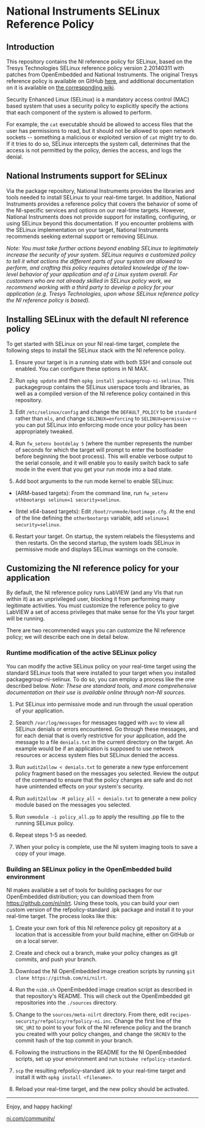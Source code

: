 National Instruments SELinux Reference Policy
======

Introduction
------

This repository contains the NI reference policy for SELinux, based on the
Tresys Technologies SELinux reference policy version 2.20140311 with patches
from OpenEmbedded and National Instruments.  The original Tresys reference
policy is available on GitHub
[here](https://github.com/TresysTechnology/refpolicy), and additional
documentation on it is available on [the corresponding
wiki](https://github.com/TresysTechnology/refpolicy/wiki).

Security Enhanced Linux (SELinux) is a mandatory access control (MAC) based
system that uses a security policy to explicitly specify the actions that each
component of the system is allowed to perform.

For example, the `cat` executable should be allowed to access files that the
user has permissions to read, but it should not be allowed to open network
sockets -- something a malicious or exploited version of `cat` might try to do.
If it tries to do so, SELinux intercepts the system call, determines that the
access is not permitted by the policy, denies the access, and logs the denial.


National Instruments support for SELinux
------

Via the package repository, National Instruments provides the libraries and
tools needed to install SELinux to your real-time target.  In addition,
National Instruments provides a reference policy that covers the behavior of
some of the NI-specific services and options on our real-time targets.
However, National Instruments does not provide support for installing,
configuring, or using SELinux beyond this documentation.  If you encounter
problems with the SELinux implementation on your target, National Instruments
recommends seeking external support or removing SELinux.

*Note: You must take further actions beyond enabling SELinux to legitimately
increase the security of your system.  SELinux requires a customized policy to
tell it what actions the different parts of your system are allowed to perform,
and crafting this policy requires detailed knowledge of the low-level behavior
of your application and of a Linux system overall.  For customers who are not
already skilled in SELinux policy work, we recommend working with a third party
to develop a policy for your application (e.g. Tresys Technologies, upon whose
SELinux reference policy the NI reference policy is based).*


Installing SELinux with the default NI reference policy
------

To get started with SELinux on your NI real-time target, complete the following
steps to install the SELinux stack with the NI reference policy.

1. Ensure your target is in a running state with both SSH and console out
enabled.  You can configure these options in NI MAX.

2. Run `opkg update` and then `opkg install packagegroup-ni-selinux`.  This
packagegroup contains the SELinux userspace tools and libraries, as well as a
compiled version of the NI reference policy contained in this repository.

3. Edit `/etc/selinux/config` and change the `DEFAULT_POLICY` to be `standard`
rather than `mls`, and change `SELINUX=enforcing` to `SELINUX=permissive` -- you
can put SELinux into enforcing mode once your policy has been appropriately
tweaked.

4. Run `fw_setenv bootdelay 5` (where the number represents the number of
seconds for which the target will prompt to enter the bootloader before
beginning the boot process).  This will enable verbose output to the serial
console, and it will enable you to easily switch back to safe mode in the event
that you get your run mode into a bad state.

5. Add boot arguments to the run mode kernel to enable SELinux:

  * (ARM-based targets):
From the command line, run `fw_setenv othbootargs selinux=1 security=selinux`.

  * (Intel x64-based targets):
Edit `/boot/runmode/bootimage.cfg`.  At the end of the line defining the
`otherbootargs` variable, add `selinux=1 security=selinux`.

6. Restart your target.  On startup, the system relabels the filesystems and
then restarts.  On the second startup, the system loads SELinux in permissive
mode and displays SELinux warnings on the console.


Customizing the NI reference policy for your application
------

By default, the NI reference policy runs LabVIEW (and any VIs that run within
it) as an unprivileged user, blocking it from performing many legitimate
activities.  You must customize the reference policy to give LabVIEW a set of
access privileges that make sense for the VIs your target will be running.

There are two recommended ways you can customize the NI reference policy; we
will describe each one in detail below.


### Runtime modification of the active SELinux policy

You can modify the active SELinux policy on your real-time target using the
standard SELinux tools that were installed to your target when you installed
packagegroup-ni-selinux.  To do so, you can employ a process like the one
described below.  *Note: These are standard tools, and more comprehensive
documentation on their use is available online through non-NI sources.*

1. Put SELinux into permissive mode and run through the usual operation of your
application.

2. Search `/var/log/messages` for messages tagged with `avc` to view all SELinux
denials or errors encountered.  Go through these messages, and for each denial
that is overly restrictive for your application, add the message to a file
`denials.txt` in the current directory on the target.  An example would be if an
application is supposed to use network resources or access system files but
SELinux denied the access.

3. Run `audit2allow < denials.txt` to generate a new type enforcement policy
fragment based on the messages you selected.  Review the output of the command
to ensure that the policy changes are safe and do not have unintended effects on
your system's security.

4. Run `audit2allow -M policy_all < denials.txt` to generate a new policy
module based on the messages you selected.

5. Run `semodule -i policy_all.pp` to apply the resulting .pp file to the
running SELinux policy.

6. Repeat steps 1-5 as needed.

7. When your policy is complete, use the NI system imaging tools to save a copy
of your image.


### Building an SELinux policy in the OpenEmbedded build environment

NI makes available a set of tools for building packages for our OpenEmbedded
distribution; you can download them from https://github.com/ni/nilrt.  Using
these tools, you can build your own custom version of the refpolicy-standard
.ipk package and install it to your real-time target.  The process looks like
this:

1. Create your own fork of this NI reference policy git repository at a location
that is accessible from your build machine, either on GitHub or on a local
server.

2. Create and check out a branch, make your policy changes as git commits, and
push your branch.

3. Download the NI OpenEmbedded image creation scripts by running
`git clone https://github.com/ni/nilrt`.

4. Run the `nibb.sh` OpenEmbedded image creation script as described in that
repository's README.  This will check out the OpenEmbedded git repositories into
the `./sources` directory.

5. Change to the `sources/meta-nilrt` directory.  From there, edit
`recipes-security/refpolicy/refpolicy-ni.inc`.  Change the first line of the
`SRC_URI` to point to your fork of the NI reference policy and the branch you
created with your policy changes, and change the `SRCREV` to the commit hash of
the top commit in your branch.

6. Following the instructions in the README for the NI OpenEmbedded scripts, set
up your environment and run `bitbake refpolicy-standard`.

7. `scp` the resulting refpolicy-standard .ipk to your real-time target and
install it with `opkg install <filename>`.

8. Reload your real-time target, and the new policy should be activated.

---

Enjoy, and happy hacking!

[ni.com/community/](http://ni.com/community/)
